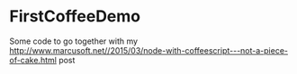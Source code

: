 # FirstCoffeeDemo
Some code to go together with my http://www.marcusoft.net//2015/03/node-with-coffeescript---not-a-piece-of-cake.html post
  
